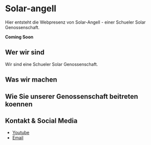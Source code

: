 # Solar-angell

Hier entsteht die Webpresenz von Solar-Angell - einer Schueler Solar Genossenschaft.

**Coming Soon**

## Wer wir sind
Wir sind eine Schueler Solar Genossenschaft.
## Was wir machen

## Wie Sie unserer Genossenschaft beitreten koennen

## Kontakt & Social Media

- [Youtube](https://www.youtube.com/channel/UC86R1fJWjFgTz2FNXjCdEwQ)
- [Email](mailto://solar-angell@gmx.de)
